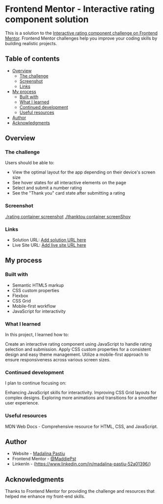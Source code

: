 # Frontend Mentor - Interactive rating component solution

This is a solution to the [Interactive rating component challenge on Frontend Mentor](https://www.frontendmentor.io/challenges/interactive-rating-component-koxpeBUmI). Frontend Mentor challenges help you improve your coding skills by building realistic projects.

## Table of contents

- [Overview](#overview)
  - [The challenge](#the-challenge)
  - [Screenshot](#screenshot)
  - [Links](#links)
- [My process](#my-process)
  - [Built with](#built-with)
  - [What I learned](#what-i-learned)
  - [Continued development](#continued-development)
  - [Useful resources](#useful-resources)
- [Author](#author)
- [Acknowledgments](#acknowledgments)

## Overview

### The challenge

Users should be able to:

- View the optimal layout for the app depending on their device's screen size
- See hover states for all interactive elements on the page
- Select and submit a number rating
- See the "Thank you" card state after submitting a rating

### Screenshot

[./rating container screenshot](https://github.com/MaddiePst/Interactive-Rating-Component.github.io/blob/main/Rating%20Container.png)
[./thanktou container screenShoy](https://github.com/MaddiePst/Interactive-Rating-Component.github.io/blob/main/Thank%20you%20Container.png)

### Links

- Solution URL: [Add solution URL here](https://www.frontendmentor.io/challenges/interactive-rating-component-koxpeBUmI)
- Live Site URL: [Add live site URL here](https://your-live-site-url.com)

## My process

### Built with

- Semantic HTML5 markup
- CSS custom properties
- Flexbox
- CSS Grid
- Mobile-first workflow
- JavaScript for interactivity

### What I learned

In this project, I learned how to:

Create an interactive rating component using JavaScript to handle rating selection and submission.
Apply CSS custom properties for a consistent design and easy theme management.
Utilize a mobile-first approach to ensure responsiveness across various screen sizes.

### Continued development

I plan to continue focusing on:

Enhancing JavaScript skills for interactivity.
Improving CSS Grid layouts for complex designs.
Exploring more animations and transitions for a smoother user experience.

### Useful resources

MDN Web Docs - Comprehensive resource for HTML, CSS, and JavaScript.

## Author

- Website - [Madalina Pastiu](https://maddiepst.github.io/)
- Frontend Mentor - [@MaddiePst](https://www.frontendmentor.io/profile/MaddiePst)
- LinkenIn - (https://www.linkedin.com/in/madalina-pastiu-52a01396/)

## Acknowledgments

Thanks to Frontend Mentor for providing the challenge and resources that helped me enhance my front-end skills.
